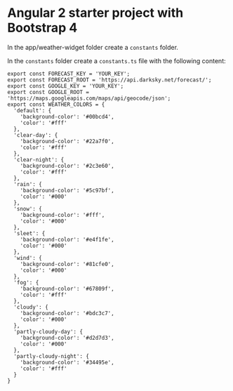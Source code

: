 # Angular 2 starter project with Bootstrap 4

In the app/weather-widget folder create a `constants` folder.

In the `constants` folder create a `constants.ts` file with the following content:

    export const FORECAST_KEY = 'YOUR_KEY';
    export const FORECAST_ROOT = 'https://api.darksky.net/forecast/';
    export const GOOGLE_KEY = 'YOUR_KEY';
    export const GOOGLE_ROOT = 'https://maps.googleapis.com/maps/api/geocode/json';
    export const WEATHER_COLORS = {
      'default': {
        'background-color': '#00bcd4',
        'color': '#fff'
      },
      'clear-day': {
        'background-color': '#22a7f0',
        'color': '#fff'
      },
      'clear-night': {
        'background-color': '#2c3e60',
        'color': '#fff'
      },
      'rain': {
        'background-color': '#5c97bf',
        'color': '#000'
      },
      'snow': {
        'background-color': '#fff',
        'color': '#000'
      },
      'sleet': {
        'background-color': '#e4f1fe',
        'color': '#000'
      },
      'wind': {
        'background-color': '#81cfe0',
        'color': '#000'
      },
      'fog': {
        'background-color': '#67809f',
        'color': '#fff'
      },
      'cloudy': {
        'background-color': '#bdc3c7',
        'color': '#000'
      },
      'partly-cloudy-day': {
        'background-color': '#d2d7d3',
        'color': '#000'
      },
      'partly-cloudy-night': {
        'background-color': '#34495e',
        'color': '#fff'
      }
    }
